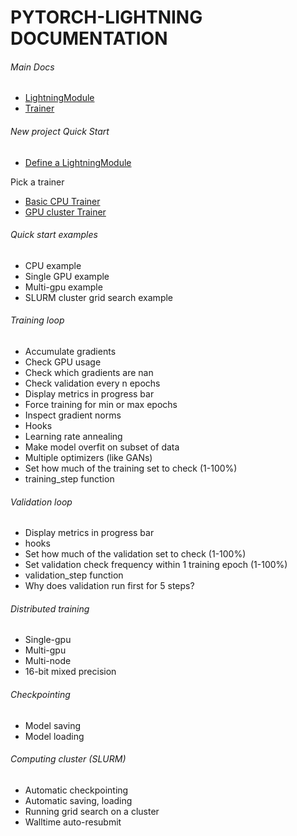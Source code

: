 # PYTORCH-LIGHTNING DOCUMENTATION

###### Main Docs
- [LightningModule](Pytorch-Lightning/LightningModule)  
- [Trainer](Trainer/)  

###### New project Quick Start
- [Define a LightningModule](https://github.com/williamFalcon/pytorch-lightning/blob/master/examples/new_project_templates/lightning_module_template.py)  

Pick a trainer
- [Basic CPU Trainer](https://github.com/williamFalcon/pytorch-lightning/blob/master/examples/new_project_templates/trainer_cpu_template.py) 
- [GPU cluster Trainer](https://github.com/williamFalcon/pytorch-lightning/blob/master/examples/new_project_templates/trainer_gpu_cluster_template.py)

###### Quick start examples 
- CPU example   
- Single GPU example   
- Multi-gpu example 
- SLURM cluster grid search example      

###### Training loop
- Accumulate gradients
- Check GPU usage
- Check which gradients are nan
- Check validation every n epochs
- Display metrics in progress bar
- Force training for min or max epochs
- Inspect gradient norms
- Hooks
- Learning rate annealing
- Make model overfit on subset of data
- Multiple optimizers (like GANs)
- Set how much of the training set to check (1-100%)
- training_step function

###### Validation loop
- Display metrics in progress bar
- hooks
- Set how much of the validation set to check (1-100%)
- Set validation check frequency within 1 training epoch (1-100%)
- validation_step function
- Why does validation run first for 5 steps?

###### Distributed training
- Single-gpu      
- Multi-gpu      
- Multi-node   
- 16-bit mixed precision

###### Checkpointing
- Model saving
- Model loading 

###### Computing cluster (SLURM)
- Automatic checkpointing   
- Automatic saving, loading  
- Running grid search on a cluster 
- Walltime auto-resubmit   
